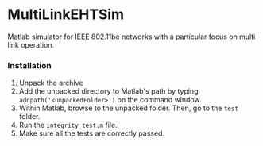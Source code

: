 # MultiLinkEHTSim

Matlab simulator for IEEE 802.11be networks with a particular focus on multi link operation.


### Installation

1. Unpack the archive
2. Add the unpacked directory to Matlab's path by typing `addpath('<unpackedFolder>')` on the command window.
3. Within Matlab, browse to the unpacked folder. Then, go to the `test` folder.
4. Run the `integrity_test.m` file.
5. Make sure all the tests are correctly passed.

